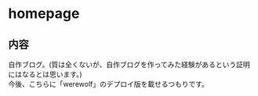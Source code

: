 # homepage

## 内容
自作ブログ。(質は全くないが、自作ブログを作ってみた経験があるという証明にはなるとは思います。)<br>
今後、こちらに「werewolf」のデプロイ版を載せるつもりです。

